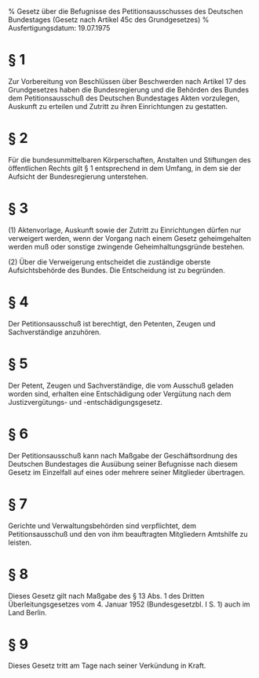 % Gesetz über die Befugnisse des Petitionsausschusses des Deutschen Bundestages  (Gesetz nach Artikel 45c des Grundgesetzes)
% Ausfertigungsdatum: 19.07.1975
 
# § 1

Zur Vorbereitung von Beschlüssen über Beschwerden nach Artikel 17 des Grundgesetzes haben die Bundesregierung und die Behörden des Bundes dem Petitionsausschuß des Deutschen Bundestages Akten vorzulegen, Auskunft zu erteilen und Zutritt zu ihren Einrichtungen zu gestatten.

# § 2

Für die bundesunmittelbaren Körperschaften, Anstalten und Stiftungen des öffentlichen Rechts gilt § 1 entsprechend in dem Umfang, in dem sie der Aufsicht der Bundesregierung unterstehen.

# § 3

(1) Aktenvorlage, Auskunft sowie der Zutritt zu Einrichtungen dürfen nur verweigert werden, wenn der Vorgang nach einem Gesetz geheimgehalten werden muß oder sonstige zwingende Geheimhaltungsgründe bestehen.

(2) Über die Verweigerung entscheidet die zuständige oberste Aufsichtsbehörde des Bundes. Die Entscheidung ist zu begründen.

# § 4

Der Petitionsausschuß ist berechtigt, den Petenten, Zeugen und Sachverständige anzuhören.

# § 5

Der Petent, Zeugen und Sachverständige, die vom Ausschuß geladen worden sind, erhalten eine Entschädigung oder Vergütung nach dem Justizvergütungs- und -entschädigungsgesetz.

# § 6

Der Petitionsausschuß kann nach Maßgabe der Geschäftsordnung des Deutschen Bundestages die Ausübung seiner Befugnisse nach diesem Gesetz im Einzelfall auf eines oder mehrere seiner Mitglieder übertragen.

# § 7

Gerichte und Verwaltungsbehörden sind verpflichtet, dem Petitionsausschuß und den von ihm beauftragten Mitgliedern Amtshilfe zu leisten.

# § 8

Dieses Gesetz gilt nach Maßgabe des § 13 Abs. 1 des Dritten Überleitungsgesetzes vom 4. Januar 1952 (Bundesgesetzbl. I S. 1) auch im Land Berlin.

# § 9

Dieses Gesetz tritt am Tage nach seiner Verkündung in Kraft.

